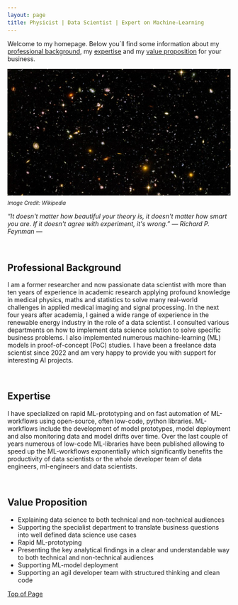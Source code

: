 ```yaml
---
layout: page
title: Physicist | Data Scientist | Expert on Machine-Learning 
---
```


Welcome to my homepage. Below you´ll find some information about my [professional background](#professional-background), my [expertise](#expertise) and my [value proposition](#value-proposition) for your business.

![universe](images/artificial_intelligence.png)\
<sub>*Image Credit: Wikipedia*

*“It doesn't matter how beautiful your theory is, it doesn't matter how smart you are. If it doesn't agree with experiment, it's wrong.” ― Richard P. Feynman ―*

&nbsp;

## Professional Background
I am a former researcher and now passionate data scientist with more than ten years of experience in academic research applying profound knowledge in medical physics, maths and statistics to solve many real-world challenges in applied medical imaging and signal processing. In the next four years after academia, I gained a wide range of experience in the renewable energy industry in the role of a data scientist. I consulted various departments on how to implement data science solution to solve specific business problems. I also implemented numerous machine-learning (ML) models in proof-of-concept (PoC) studies. I have been a freelance data scientist since 2022 and am very happy to provide you with support for interesting AI projects.

&nbsp;


## Expertise
I have specialized on rapid ML-prototyping and on fast automation of ML-workflows using open-source, often low-code, python libraries. ML-workflows include the development of model prototypes, model deployment and also monitoring data and model drifts over time. Over the last couple of years numerous of low-code ML-libraries have been published allowing to speed up the ML-workflows exponentially which significantly benefits the productivity of data scientists or the whole developer team of data engineers, ml-engineers and data scientists.

&nbsp;

## Value Proposition
- Explaining data science to both technical and non-technical audiences
- Supporting the specialist department to translate business questions into well defined data science use cases
- Rapid ML-prototyping
- Presenting the key analytical findings in a clear and understandable way to both technical and non-technical audiences 
- Supporting ML-model deployment
- Supporting an agil developer team with structured thinking and clean code

[Top of Page](#professional-background)
